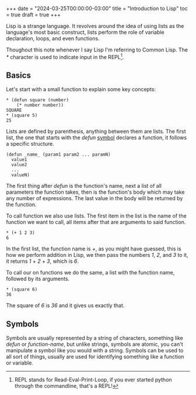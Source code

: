 +++
date = "2024-03-25T00:00:00-03:00"
title = "Introduction to Lisp"
toc = true
draft = true
+++

Lisp is a strange language. It revolves around the idea of using lists as the
language's most basic construct, lists perform the role of
variable declaration, loops, and even functions.

Thoughout this note whenever I say Lisp I'm referring to Common Lisp. The _*_ character is used to indicate input in the REPL[^1].

## Basics
Let's start with a small function to explain some key concepts:

```
* (defun square (number)
    (* number number))
SQUARE
* (square 5)
25
```

Lists are defined by parenthesis, anything between them are lists.
The first list, the one that starts with the _defun_ [symbol](#symbols)
declares a function, it follows a specific structure.

```
(defun _name_ (param1 param2 ... paramN)
  value1
  value2
  ...
  valueN)
```

The first thing after _defun_ is the function's name,
next a list of all parameters the function takes,
then is the function's body which may take any number of expressions.
The last value in the body will be returned by the function.

To call function we also use lists.
The first item in the list is the name of the function we want to call,
all items after that are arguments to said function.

```
* (+ 1 2 3)
6
```

In the first list, the function name is _+_, as you might have guessed, this is how we perform addition in Lisp, we then pass the numbers _1_, _2_, and _3_ to it, it returns _1_ + _2_ + _3_, which is _6_.

To call our on functions we do the same,
a list with the function name, followed by its arguments.

```
* (square 6)
36
```

The square of _6_ is _36_ and it gives us exactly that.

## Symbols
Symbols are usually represented by a string of characters,
something like _defun_ or _function-name_,
but unlike strings, symbols are atomic,
you can't manipulate a symbol like you would with a string.
Symbols can be used to all sort of things, usually are used for identifying something like a function or variable.

[^1]: REPL stands for Read-Eval-Print-Loop, if you ever started python through the commandline, that's a REPL!
